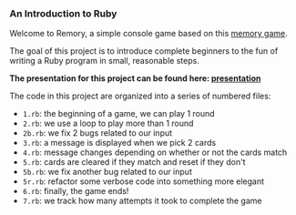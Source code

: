 ### An Introduction to Ruby

Welcome to Remory, a simple console game based on this [memory game](http://www.amazon.com/Hasbro-4263-Original-Memory/dp/B00000IWDD).

The goal of this project is to introduce complete beginners to the fun of writing a Ruby program in small, reasonable steps.

**The presentation for this project can be found here: [presentation](https://goo.gl/oH89WH)**

The code in this project are organized into a series of numbered files:

- `1.rb`: the beginning of a game, we can play 1 round
- `2.rb`: we use a loop to play more than 1 round
- `2b.rb`: we fix 2 bugs related to our input
- `3.rb`: a message is displayed when we pick 2 cards 
- `4.rb`: message changes depending on whether or not the cards match
- `5.rb`: cards are cleared if they match and reset if they don't
- `5b.rb`: we fix another bug related to our input
- `5r.rb`: refactor some verbose code into something more elegant
- `6.rb`: finally, the game ends!
- `7.rb`: we track how many attempts it took to complete the game

